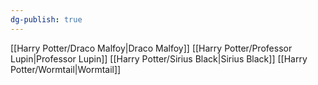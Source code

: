 ```yaml
---
dg-publish: true
---
```

[[Harry Potter/Draco Malfoy\|Draco Malfoy]]
[[Harry Potter/Professor Lupin\|Professor Lupin]]
[[Harry Potter/Sirius Black\|Sirius Black]]
[[Harry Potter/Wormtail\|Wormtail]]
